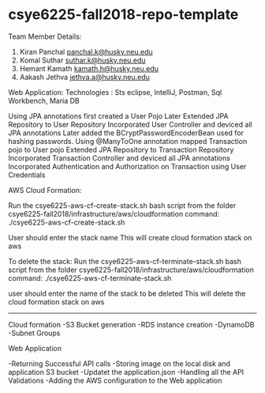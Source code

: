 # csye6225-fall2018-repo-template
Team Member Details:
1. Kiran Panchal panchal.k@husky.neu.edu
2. Komal Suthar suthar.k@husky.neu.edu
3. Hemant Kamath kamath.h@husky.neu.edu
4. Aakash Jethva jethva.a@husky.neu.edu

Web Application:
Technologies : Sts eclipse, IntelliJ, Postman, Sql Workbench, Maria DB

Using JPA annotations first created a User Pojo 
Later Extended JPA Repository to User Repository
Incorporated User Controller and deviced all JPA annotations
Later added the BCryptPasswordEncoderBean used for hashing passwords.
Using @ManyToOne annotation  mapped Transaction pojo to User pojo
Extended JPA Repository to Transaction Repository
Incorporated Transaction Controller and deviced all JPA annotations
Incorporated Authentication and Authorization on Transaction using User Credentials

AWS Cloud Formation:

Run the csye6225-aws-cf-create-stack.sh bash script from the folder csye6225-fall2018/infrastructure/aws/cloudformation
command: ./csye6225-aws-cf-create-stack.sh 

User should enter the stack name
This will create cloud formation stack on aws

To delete the stack: 
Run the csye6225-aws-cf-terminate-stack.sh bash script from the folder csye6225-fall2018/infrastructure/aws/cloudformation
command: ./csye6225-aws-cf-terminate-stack.sh 

user should enter the name of the stack to be deleted
This will delete the cloud formation stack on aws

--------------------------------------------------------------
Cloud formation 
-S3 Bucket generation
-RDS instance creation
-DynamoDB
-Subnet Groups

Web Application 

-Returning Successful API calls
-Storing image on the local disk and application S3 bucket
-Updatet the application.json
-Handling all the API Validations
-Adding the AWS configuration to the Web application


